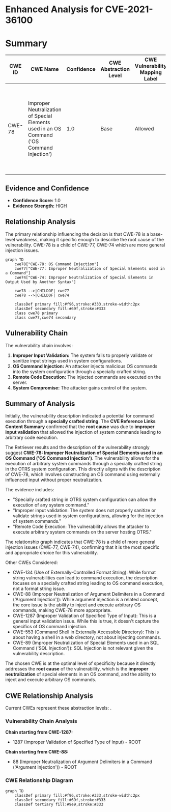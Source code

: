 # Enhanced Analysis for CVE-2021-36100

# Summary

| CWE ID | CWE Name | Confidence | CWE Abstraction Level | CWE Vulnerability Mapping Label | CWE-Vulnerability Mapping Notes |
|---|---|---|---|---|---|
| CWE-78 | Improper Neutralization of Special Elements used in an OS Command ('OS Command Injection') | 1.0 | Base | Allowed | Primary CWE. The system constructs an OS command using externally-influenced input without proper neutralization of special elements. |

## Evidence and Confidence

*   **Confidence Score:** 1.0
*   **Evidence Strength:** HIGH

## Relationship Analysis
The primary relationship influencing the decision is that CWE-78 is a base-level weakness, making it specific enough to describe the root cause of the vulnerability. CWE-78 is a child of CWE-77, CWE-74 which are more general injection issues.

```mermaid
graph TD
    cwe78["CWE-78: OS Command Injection"]
    cwe77["CWE-77: Improper Neutralization of Special Elements used in a Command"]
    cwe74["CWE-74: Improper Neutralization of Special Elements in Output Used by Another Syntax"]
    
    cwe78 -->|CHILDOF| cwe77
    cwe78 -->|CHILDOF| cwe74
    
    classDef primary fill:#f96,stroke:#333,stroke-width:2px
    classDef secondary fill:#69f,stroke:#333
    class cwe78 primary
    class cwe77,cwe74 secondary
```

## Vulnerability Chain
The vulnerability chain involves:
1.  **Improper Input Validation:** The system fails to properly validate or sanitize input strings used in system configurations.
2.  **OS Command Injection:** An attacker injects malicious OS commands into the system configuration through a specially crafted string.
3.  **Remote Code Execution:** The injected commands are executed on the server.
4.  **System Compromise:** The attacker gains control of the system.

## Summary of Analysis
Initially, the vulnerability description indicated a potential for command execution through a **specially crafted string**. The **CVE Reference Links Content Summary** confirmed that the **root cause** was due to **improper input validation** that allowed the injection of system commands leading to arbitrary code execution.

The Retriever results and the description of the vulnerability strongly suggest **CWE-78: Improper Neutralization of Special Elements used in an OS Command ('OS Command Injection')**. The vulnerability allows for the execution of arbitrary system commands through a specially crafted string in the OTRS system configuration. This directly aligns with the description of CWE-78, which involves constructing an OS command using externally influenced input without proper neutralization.

The evidence includes:

*   "Specially crafted string in OTRS system configuration can allow the execution of any system command."
*   "Improper input validation: The system does not properly sanitize or validate strings used in system configurations, allowing for the injection of system commands."
*   "Remote Code Execution: The vulnerability allows the attacker to execute arbitrary system commands on the server hosting OTRS."

The relationship graph indicates that CWE-78 is a child of more general injection issues (CWE-77, CWE-74), confirming that it is the most specific and appropriate choice for this vulnerability.

Other CWEs Considered:

*   CWE-134 (Use of Externally-Controlled Format String): While format string vulnerabilities can lead to command execution, the description focuses on a specially crafted string leading to OS command execution, not a format string issue.
*   CWE-88 (Improper Neutralization of Argument Delimiters in a Command ('Argument Injection')): While argument injection is a related concept, the core issue is the ability to inject and execute arbitrary OS commands, making CWE-78 more appropriate.
*   CWE-1287 (Improper Validation of Specified Type of Input): This is a general input validation issue. While this is true, it doesn't capture the specifics of OS command injection.
*   CWE-553 (Command Shell in Externally Accessible Directory): This is about having a shell in a web directory, not about injecting commands.
*   CWE-89 (Improper Neutralization of Special Elements used in an SQL Command ('SQL Injection')): SQL Injection is not relevant given the vulnerability description.

The chosen CWE is at the optimal level of specificity because it directly addresses the **root cause** of the vulnerability, which is the **improper neutralization** of special elements in an OS command, and the ability to inject and execute arbitrary OS commands.


## CWE Relationship Analysis

Current CWEs represent these abstraction levels: .


### Vulnerability Chain Analysis

**Chain starting from CWE-1287:**
- 1287 (Improper Validation of Specified Type of Input) - ROOT


**Chain starting from CWE-88:**
- 88 (Improper Neutralization of Argument Delimiters in a Command ('Argument Injection')) - ROOT



### CWE Relationship Diagram

```mermaid
graph TD
    classDef primary fill:#f96,stroke:#333,stroke-width:2px
    classDef secondary fill:#69f,stroke:#333
    classDef tertiary fill:#9e9,stroke:#333
```